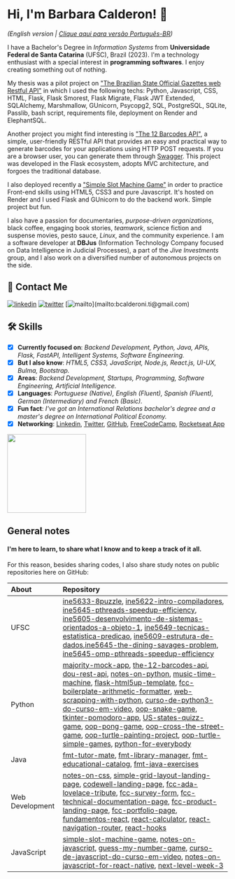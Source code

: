 
# Hi, I'm Barbara Calderon! 👋

_(English version | [Clique aqui para versão Português-BR](https://github.com/barbaracalderon/barbaracalderon-pt/blob/main/README.md))_

I have a Bachelor's Degree in *Information Systems* from __Universidade Federal de Santa Catarina__ (UFSC), Brazil (2023). I'm a technology enthusiast with a special interest in __programming softwares__. I enjoy creating something out of nothing. 

My thesis was a pilot project on ["The Brazilian State Official Gazettes web Restful API"](https://github.com/barbaracalderon/dou-rest-api) in which I used the following techs: Python, Javascript, CSS, HTML, Flask, Flask Smorest, Flask Migrate, Flask JWT Extended, SQLAlchemy, Marshmallow, GUnicorn, Psycopg2, SQL, PostgreSQL, SQLite, Passlib, bash script, requirements file, deployment on Render and ElephantSQL.

Another project you might find interesting is ["The 12 Barcodes API"](https://github.com/barbaracalderon/the-12-barcodes-api), a simple, user-friendly RESTful API that provides an easy and practical way to generate barcodes for your applications using HTTP POST requests. If you are a browser user, you can generate them through [Swagger](https://the-12-barcodes-api.onrender.com/swagger-ui). This project was developed in the Flask ecosystem, adopts MVC architecture, and forgoes the traditional database.

I also deployed recently a ["Simple Slot Machine Game"](https://github.com/barbaracalderon/simple-slot-machine-game) in order to practice Front-end skills using HTML5, CSS3 and pure Javascript. It's hosted on Render and I used Flask and GUnicorn to do the backend work. Simple project but fun.

I also have a passion for documentaries, *purpose-driven organizations*, black coffee, engaging book stories, *teamwork*, science fiction and suspense movies, pesto sauce, *Linux*, and the community experience. I am a software developer at **DBJus** (Information Technology Company focused on Data Intelligence in Judicial Processes), a part of the *Jive Investments* group, and I also work on a diversified number of autonomous projects on the side.

## 🔗 Contact Me

[![linkedin](https://img.shields.io/badge/linkedin-0A66C2?style=for-the-badge&logo=linkedin&logoColor=white)](https://www.linkedin.com/in/barbaracalderondev)
[![twitter](https://img.shields.io/badge/twitter-1DA1F2?style=for-the-badge&logo=twitter&logoColor=white)](https://twitter.com/bederoni)
[![mailto](https://img.shields.io/badge/email-%23BB001B.svg?&style=for-the-badge&logo=gmail&logoColor=white?")](mailto:bcalderoni.ti@gmail.com)

## 🛠 Skills
- [x] **Currently focused on**: *Backend Development, Python, Java, APIs, Flask, FastAPI, Intelligent Systems, Software Engineering.*
- [x] **But I also know**: *HTML5, CSS3, JavaScript, Node.js, React.js, UI-UX, Bulma, Bootstrap.*
- [x] **Areas**: *Backend Development, Startups, Programming, Software Engineering, Artificial Intelligence.*
- [x] **Languages**: *Portuguese (Native), English (Fluent), Spanish (Fluent), German (Intermediary) and French (Basic).*
- [x] **Fun fact**: *I've got an International Relations bachelor's degree and a master's degree on International Political Economy.*
- [x] **Networking**: [Linkedin](https://linkedin.com/in/bcalderoni), [Twitter](https://twitter.com/bederoni), [GitHub](https://github.com/barbaracalderon),  [FreeCodeCamp](https://www.freecodecamp.org/fcc8ff5faa1-d589-4ed4-9a0e-ca6e09b6d678), [Rocketseat App](https://app.rocketseat.com.br/me/barbara-calderon-00405)

<p>
<img height="180em" src="https://github-readme-stats-sigma-five.vercel.app/api/top-langs/?username=barbaracalderon&layout=compact"/>
</p>

## General notes

#### I'm here to learn, to share what I know and to keep a track of it all.
For this reason, besides sharing codes, I also share study notes on public repositories here on GitHub:

About | Repository
:------| :--------------------
UFSC | [ine5633-8puzzle](https://github.com/barbaracalderon/ine5633-8puzzle), [ine5622-intro-compiladores](https://github.com/barbaracalderon/ine5622-intro-compiladores), [ine5645-pthreads-speedup-efficiency](https://github.com/barbaracalderon/ine5645-pthreads-speedup-efficiency), [ine5605-desenvolvimento-de-sistemas-orientados-a-objeto-1](https://github.com/barbaracalderon/ine5605-desenvolvimento-de-sistemas-orientados-a-objeto-1), [ine5649-tecnicas-estatistica-predicao](https://github.com/barbaracalderon/ine5649-tecnicas-estatistica-predicao), [ine5609-estrutura-de-dados](https://github.com/barbaracalderon/ine5609-estrutura-de-dados),[ine5645-the-dining-savages-problem](https://github.com/barbaracalderon/ine5645-the-dining-savages-problem), [ine5645-omp-pthreads-speedup-efficiency](https://github.com/barbaracalderon/ine5645-omp-pthreads-speedup-efficiency)
Python| [majority-mock-app](https://github.com/barbaracalderon/majority-mock-app), [the-12-barcodes-api](https://github.com/barbaracalderon/the-12-barcodes-api), [dou-rest-api](https://github.com/barbaracalderon/dou-rest-api),  [notes-on-python](https://github.com/barbaracalderon/notes-on-python), [music-time-machine](https://github.com/barbaracalderon/music-time-machine-spotify), [flask-html5up-template](https://github.com/barbaracalderon/flask-html5up-template), [fcc-boilerplate-arithmetic-formatter](https://github.com/barbaracalderon/fcc-boilerplate-arithmetic-formatter), [web-scrapping-with-python](https://github.com/barbaracalderon/web-scrapping-with-python), [curso-de-python3-do-curso-em-video](https://github.com/barbaracalderon/curso-de-python3-do-curso-em-video), [oop-snake-game](https://github.com/barbaracalderon/oop-snake-game), [tkinter-pomodoro-app](https://github.com/barbaracalderon/tkinter-pomodoro-app), [US-states-quizz-game](https://github.com/barbaracalderon/US-states-quizz-game), [oop-pong-game](https://github.com/barbaracalderon/oop-pong-game), [oop-cross-the-street-game](https://github.com/barbaracalderon/oop-cross-the-street-game), [oop-turtle-painting-project](https://github.com/barbaracalderon/oop-turtle-painting-project), [oop-turtle-simple-games](https://github.com/barbaracalderon/oop-turtle-simple-games), [python-for-everybody](https://github.com/barbaracalderon/python-for-everybody)
Java | [fmt-tutor-mate](https://github.com/barbaracalderon/fmt-tutor-mate), [fmt-library-manager](https://github.com/barbaracalderon/fmt-library-manager), [fmt-educational-catalog](https://github.com/barbaracalderon/fmt-educational-catalog), [fmt-java-exercises](https://github.com/barbaracalderon/fmt-java-exercises)
Web Development| [notes-on-css](https://github.com/barbaracalderon/notes-on-css), [simple-grid-layout-landing-page](https://github.com/barbaracalderon/simple-grid-layout-landing-page), [codewell-landing-page](https://github.com/barbaracalderon/codewell-landing-page), [fcc-ada-lovelace-tribute](https://github.com/barbaracalderon/fcc-ada-lovelace-tribute), [fcc-survey-form](https://github.com/barbaracalderon/fcc-survey-form), [fcc-technical-documentation-page](https://github.com/barbaracalderon/fcc-technical-documentation-page), [fcc-product-landing-page](https://github.com/barbaracalderon/fcc-product-landing-page), [fcc-portfolio-page](https://github.com/barbaracalderon/fcc-personal-portfolio), [fundamentos-react](https://github.com/barbaracalderon/fundamentos-react), [react-calculator](https://github.com/barbaracalderon/react-calculator), [react-navigation-router](https://github.com/barbaracalderon/react-navigation-router), [react-hooks](https://github.com/barbaracalderon/react-hooks)
JavaScript| [simple-slot-machine-game](https://github.com/barbaracalderon/simple-slot-machine-game), [notes-on-javascript](https://github.com/barbaracalderon/notes-on-javascript),  [guess-my-number-game](https://github.com/barbaracalderon/guess-my-number-game), [curso-de-javascript-do-curso-em-video](https://github.com/barbaracalderon/curso-de-javascript-do-curso-em-video), [notes-on-javascript-for-react-native](https://github.com/barbaracalderon/notes-on-javascript-for-react-native), [next-level-week-3](https://github.com/barbaracalderon/next-level-week-3)

